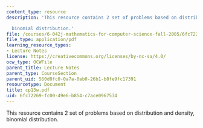 ```yaml
---
content_type: resource
description: 'This resource contains 2 set of problems based on distribution and density,

  binomial distribution.'
file: /courses/6-042j-mathematics-for-computer-science-fall-2005/6fc72269fc0049e6b854c7ace0967534_cp13w.pdf
file_type: application/pdf
learning_resource_types:
- Lecture Notes
license: https://creativecommons.org/licenses/by-nc-sa/4.0/
ocw_type: OCWFile
parent_title: Lecture Notes
parent_type: CourseSection
parent_uid: 560d0fc0-0a7a-0ab0-26b1-b8fe9fc17391
resourcetype: Document
title: cp13w.pdf
uid: 6fc72269-fc00-49e6-b854-c7ace0967534
---
```

This resource contains 2 set of problems based on distribution and density,
binomial distribution.